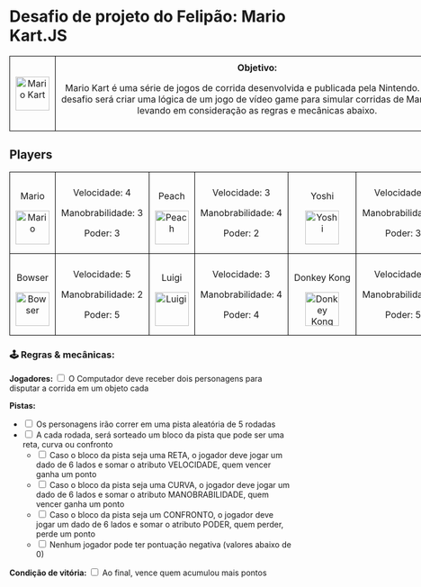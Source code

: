 <!DOCTYPE html>
<html lang="pt-br">
<head>
    <meta charset="UTF-8">
    <meta name="viewport" content="width=device-width, initial-scale=1.0">
    <title>Desafio de projeto do Felipão: Mario Kart.JS</title>
    <style>
        table {
            border-collapse: collapse;
            width: 800px;
            margin: 0 auto;
        }
        td {
            border: 1px solid black;
            text-align: center;
            padding: 10px;
        }
        img {
            width: 60px;
            height: 60px;
        }
    </style>
</head>
<body>

<h1>Desafio de projeto do Felipão: Mario Kart.JS</h1>

<table>
    <tr>
        <td>
            <img src="./docs/header.gif" alt="Mario Kart">
        </td>
        <td>
            <b>Objetivo:</b>
            <p>Mario Kart é uma série de jogos de corrida desenvolvida e publicada pela Nintendo. Nosso desafio será criar uma lógica de um jogo de vídeo game para simular corridas de Mario Kart, levando em consideração as regras e mecânicas abaixo.</p>
        </td>
    </tr>
</table>

<h2>Players</h2>

<table>
    <tr>
        <td>
            <p>Mario</p>
            <img src="./docs/mario.gif" alt="Mario">
        </td>
        <td>
            <p>Velocidade: 4</p>
            <p>Manobrabilidade: 3</p>
            <p>Poder: 3</p>
        </td>
        <td>
            <p>Peach</p>
            <img src="./docs/peach.gif" alt="Peach">
        </td>
        <td>
            <p>Velocidade: 3</p>
            <p>Manobrabilidade: 4</p>
            <p>Poder: 2</p>
        </td>
        <td>
            <p>Yoshi</p>
            <img src="./docs/yoshi.gif" alt="Yoshi">
        </td>
        <td>
            <p>Velocidade: 2</p>
            <p>Manobrabilidade: 4</p>
            <p>Poder: 3</p>
        </td>
    </tr>
    <tr>
        <td>
            <p>Bowser</p>
            <img src="./docs/bowser.gif" alt="Bowser">
        </td>
        <td>
            <p>Velocidade: 5</p>
            <p>Manobrabilidade: 2</p>
            <p>Poder: 5</p>
        </td>
        <td>
            <p>Luigi</p>
            <img src="./docs/luigi.gif" alt="Luigi">
        </td>
        <td>
            <p>Velocidade: 3</p>
            <p>Manobrabilidade: 4</p>
            <p>Poder: 4</p>
        </td>
        <td>
            <p>Donkey Kong</p>
            <img src="./docs/dk.gif" alt="Donkey Kong">
        </td>
        <td>
            <p>Velocidade: 2</p>
            <p>Manobrabilidade: 2</p>
            <p>Poder: 5</p>
        </td>
    </tr>
</table>

<h3>🕹️ Regras & mecânicas:</h3>

<b>Jogadores:</b>
<input type="checkbox" id="jogadores-item">
<label for="jogadores-item">O Computador deve receber dois personagens para disputar a corrida em um objeto cada</label>

<b>Pistas:</b>
<ul>
    <li><input type="checkbox" id="pistas-1-item"> <label for="pistas-1-item">Os personagens irão correr em uma pista aleatória de 5 rodadas</label></li>
    <li><input type="checkbox" id="pistas-2-item"> <label for="pistas-2-item">A cada rodada, será sorteado um bloco da pista que pode ser uma reta, curva ou confronto</label>
        <ul>
            <li><input type="checkbox" id="pistas-2-1-item"> <label for="pistas-2-1-item">Caso o bloco da pista seja uma RETA, o jogador deve jogar um dado de 6 lados e somar o atributo VELOCIDADE, quem vencer ganha um ponto</label></li>
            <li><input type="checkbox" id="pistas-2-2-item"> <label for="pistas-2-2-item">Caso o bloco da pista seja uma CURVA, o jogador deve jogar um dado de 6 lados e somar o atributo MANOBRABILIDADE, quem vencer ganha um ponto</label></li>
            <li><input type="checkbox" id="pistas-2-3-item"> <label for="pistas-2-3-item">Caso o bloco da pista seja um CONFRONTO, o jogador deve jogar um dado de 6 lados e somar o atributo PODER, quem perder, perde um ponto</label></li>
            <li><input type="checkbox" id="pistas-2-4-item"> <label for="pistas-2-4-item">Nenhum jogador pode ter pontuação negativa (valores abaixo de 0)</label></li>
        </ul>
    </li>
</ul>

<b>Condição de vitória:</b>
<input type="checkbox" id="vitoria-item">
<label for="vitoria-item">Ao final, vence quem acumulou mais pontos</label>

</body>
</html>
